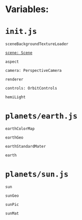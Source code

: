 
# Variables:




# `init.js`

`sceneBackgroundTextureLoader`

[`scene: Scene`](https://threejs.org/docs/index.html#api/en/scenes/Scene)

`aspect`

`camera: PerspectiveCamera`

`renderer`

`controls: OrbitControls`

`hemiLight`

# `planets/earth.js`


`earthColorMap`

`earthGeo`

`earthStandardMater`

`earth`

# `planets/sun.js`


`sun`

`sunGeo`

`sunPic`

`sunMat`